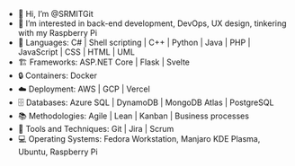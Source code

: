 - :wave: Hi, I’m @SRMITGit
- :eyes: I’m interested in back-end development, DevOps, UX design, tinkering with my Raspberry Pi
- :seedling: Languages: C# | Shell scripting | C++ | Python | Java | PHP | JavaScript | CSS | HTML | UML
- :building_construction: Frameworks: ASP.NET Core | Flask | Svelte
- :lock: Containers: Docker
- :cloud: Deployment: AWS | GCP | Vercel
- :file_cabinet: Databases: Azure SQL | DynamoDB | MongoDB Atlas | PostgreSQL
- :books: Methodologies: Agile | Lean | Kanban | Business processes
- :compass: Tools and Techniques: Git | Jira | Scrum
- :computer: Operating Systems: Fedora Workstation, Manjaro KDE Plasma, Ubuntu, Raspberry Pi

<!---
SRMITGit/SRMITGit is a ✨ special ✨ repository because its `README.md` (this file) appears on your GitHub profile.
You can click the Preview link to take a look at your changes.
--->
